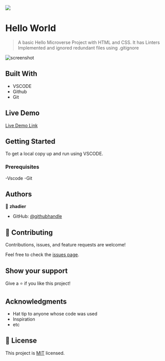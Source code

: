 ![](https://img.shields.io/badge/Microverse-blueviolet)

# Hello World

> A basic Hello Microverse Project with HTML and CSS. It has Linters Implemented and ignored redundant files using .gitignore

![screenshot](./app_screenshot.png)


## Built With

- VSCODE
- Github
- Git

## Live Demo

[Live Demo Link](https://livedemo.com)


## Getting Started


To get a local copy up and run using VSCODE.

### Prerequisites
-Vscode
-Git




## Authors

👤 **zhadier**

- GitHub: [@githubhandle](https://github.com/zhadier)



## 🤝 Contributing

Contributions, issues, and feature requests are welcome!

Feel free to check the [issues page](../../issues/).

## Show your support

Give a ⭐️ if you like this project!

## Acknowledgments

- Hat tip to anyone whose code was used
- Inspiration
- etc

## 📝 License

This project is [MIT](./MIT.md) licensed.